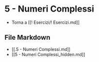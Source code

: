 # 5 - Numeri Complessi

- Torna a [[! Esercizi/! Esercizi.md]]

## File Markdown
- [[.5 - Numeri Complessi.md]]
- [[5 - Numeri Complessi_hidden.md]]
